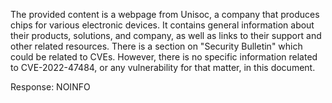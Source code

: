 The provided content is a webpage from Unisoc, a company that produces chips for various electronic devices. It contains general information about their products, solutions, and company, as well as links to their support and other related resources. There is a section on "Security Bulletin" which could be related to CVEs. However, there is no specific information related to CVE-2022-47484, or any vulnerability for that matter, in this document.

Response: NOINFO